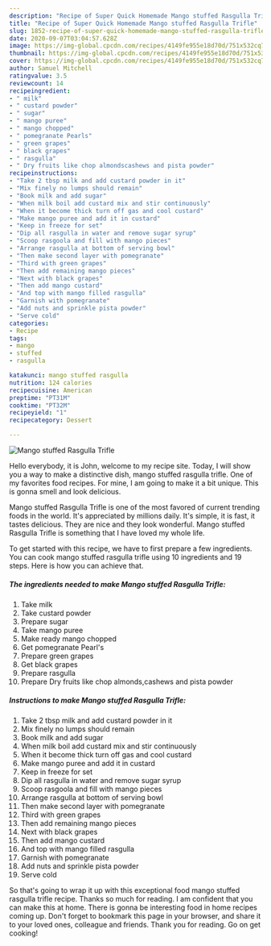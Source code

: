 ```yaml
---
description: "Recipe of Super Quick Homemade Mango stuffed Rasgulla Trifle"
title: "Recipe of Super Quick Homemade Mango stuffed Rasgulla Trifle"
slug: 1852-recipe-of-super-quick-homemade-mango-stuffed-rasgulla-trifle
date: 2020-09-07T03:04:57.628Z
image: https://img-global.cpcdn.com/recipes/4149fe955e18d70d/751x532cq70/mango-stuffed-rasgulla-trifle-recipe-main-photo.jpg
thumbnail: https://img-global.cpcdn.com/recipes/4149fe955e18d70d/751x532cq70/mango-stuffed-rasgulla-trifle-recipe-main-photo.jpg
cover: https://img-global.cpcdn.com/recipes/4149fe955e18d70d/751x532cq70/mango-stuffed-rasgulla-trifle-recipe-main-photo.jpg
author: Samuel Mitchell
ratingvalue: 3.5
reviewcount: 14
recipeingredient:
- " milk"
- " custard powder"
- " sugar"
- " mango puree"
- " mango chopped"
- " pomegranate Pearls"
- " green grapes"
- " black grapes"
- " rasgulla"
- " Dry fruits like chop almondscashews and pista powder"
recipeinstructions:
- "Take 2 tbsp milk and add custard powder in it"
- "Mix finely no lumps should remain"
- "Book milk and add sugar"
- "When milk boil add custard mix and stir continuously"
- "When it become thick turn off gas and cool custard"
- "Make mango puree and add it in custard"
- "Keep in freeze for set"
- "Dip all rasgulla in water and remove sugar syrup"
- "Scoop rasgoola and fill with mango pieces"
- "Arrange rasgulla at bottom of serving bowl"
- "Then make second layer with pomegranate"
- "Third with green grapes"
- "Then add remaining mango pieces"
- "Next with black grapes"
- "Then add mango custard"
- "And top with mango filled rasgulla"
- "Garnish with pomegranate"
- "Add nuts and sprinkle pista powder"
- "Serve cold"
categories:
- Recipe
tags:
- mango
- stuffed
- rasgulla

katakunci: mango stuffed rasgulla 
nutrition: 124 calories
recipecuisine: American
preptime: "PT31M"
cooktime: "PT32M"
recipeyield: "1"
recipecategory: Dessert

---
```



![Mango stuffed Rasgulla Trifle](https://img-global.cpcdn.com/recipes/4149fe955e18d70d/751x532cq70/mango-stuffed-rasgulla-trifle-recipe-main-photo.jpg)

Hello everybody, it is John, welcome to my recipe site. Today, I will show you a way to make a distinctive dish, mango stuffed rasgulla trifle. One of my favorites food recipes. For mine, I am going to make it a bit unique. This is gonna smell and look delicious.



Mango stuffed Rasgulla Trifle is one of the most favored of current trending foods in the world. It's appreciated by millions daily. It's simple, it is fast, it tastes delicious. They are nice and they look wonderful. Mango stuffed Rasgulla Trifle is something that I have loved my whole life.


To get started with this recipe, we have to first prepare a few ingredients. You can cook mango stuffed rasgulla trifle using 10 ingredients and 19 steps. Here is how you can achieve that.

<!--inarticleads1-->

##### The ingredients needed to make Mango stuffed Rasgulla Trifle:

1. Take  milk
1. Take  custard powder
1. Prepare  sugar
1. Take  mango puree
1. Make ready  mango chopped
1. Get  pomegranate Pearl&#39;s
1. Prepare  green grapes
1. Get  black grapes
1. Prepare  rasgulla
1. Prepare  Dry fruits like chop almonds,cashews and pista powder




<!--inarticleads2-->

##### Instructions to make Mango stuffed Rasgulla Trifle:

1. Take 2 tbsp milk and add custard powder in it
1. Mix finely no lumps should remain
1. Book milk and add sugar
1. When milk boil add custard mix and stir continuously
1. When it become thick turn off gas and cool custard
1. Make mango puree and add it in custard
1. Keep in freeze for set
1. Dip all rasgulla in water and remove sugar syrup
1. Scoop rasgoola and fill with mango pieces
1. Arrange rasgulla at bottom of serving bowl
1. Then make second layer with pomegranate
1. Third with green grapes
1. Then add remaining mango pieces
1. Next with black grapes
1. Then add mango custard
1. And top with mango filled rasgulla
1. Garnish with pomegranate
1. Add nuts and sprinkle pista powder
1. Serve cold




So that's going to wrap it up with this exceptional food mango stuffed rasgulla trifle recipe. Thanks so much for reading. I am confident that you can make this at home. There is gonna be interesting food in home recipes coming up. Don't forget to bookmark this page in your browser, and share it to your loved ones, colleague and friends. Thank you for reading. Go on get cooking!
